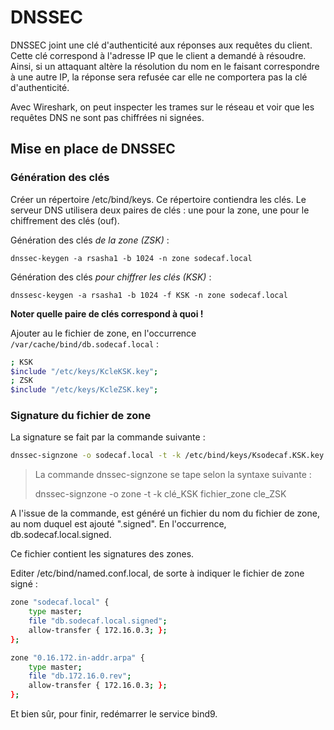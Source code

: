 # DNSSEC

DNSSEC joint une clé d'authenticité aux réponses aux requêtes du client. Cette clé correspond à l'adresse IP que le client a demandé à résoudre. Ainsi, si un attaquant altère la résolution du nom en le faisant correspondre à une autre IP, la réponse sera refusée car elle ne comportera pas la clé d'authenticité.

Avec Wireshark, on peut inspecter les trames sur le réseau et voir que les requêtes DNS ne sont pas chiffrées ni signées.

## Mise en place de DNSSEC

### Génération des clés

Créer un répertoire /etc/bind/keys. Ce répertoire contiendra les clés. Le serveur DNS utilisera deux paires de clés : une pour la zone, une pour le chiffrement des clés (ouf).

Génération des clés *de la zone (ZSK)* :

`dnssec-keygen -a rsasha1 -b 1024 -n zone sodecaf.local`

Génération des clés *pour chiffrer les clés (KSK)* :

`dnssesc-keygen -a rsasha1 -b 1024 -f KSK -n zone sodecaf.local`

**Noter quelle paire de clés correspond à quoi !**

Ajouter au le fichier de zone, en l'occurrence `/var/cache/bind/db.sodecaf.local` :

```bash
; KSK
$include "/etc/keys/KcleKSK.key";
; ZSK
$include "/etc/keys/KcleZSK.key";
```

### Signature du fichier de zone

La signature se fait par la commande suivante :

```bash
dnssec-signzone -o sodecaf.local -t -k /etc/bind/keys/Ksodecaf.KSK.key /var/cache/bind/db.sodecaf.local /etc/bind/keys/Ksodecaf.ZSK.key
```

> La commande dnssec-signzone se tape selon la syntaxe suivante :
> 
> dnssec-signzone -o zone -t -k clé_KSK fichier_zone cle_ZSK

A l'issue de la commande, est généré un fichier du nom du fichier de zone, au nom duquel est ajouté ".signed". En l'occurrence, db.sodecaf.local.signed.

Ce fichier contient les signatures des zones.

Editer /etc/bind/named.conf.local, de sorte à indiquer le fichier de zone signé :

```bash
zone "sodecaf.local" {
    type master;
    file "db.sodecaf.local.signed";
    allow-transfer { 172.16.0.3; };
};

zone "0.16.172.in-addr.arpa" {
    type master;
    file "db.172.16.0.rev";
    allow-transfer { 172.16.0.3; };
};
```

Et bien sûr, pour finir, redémarrer le service bind9.

